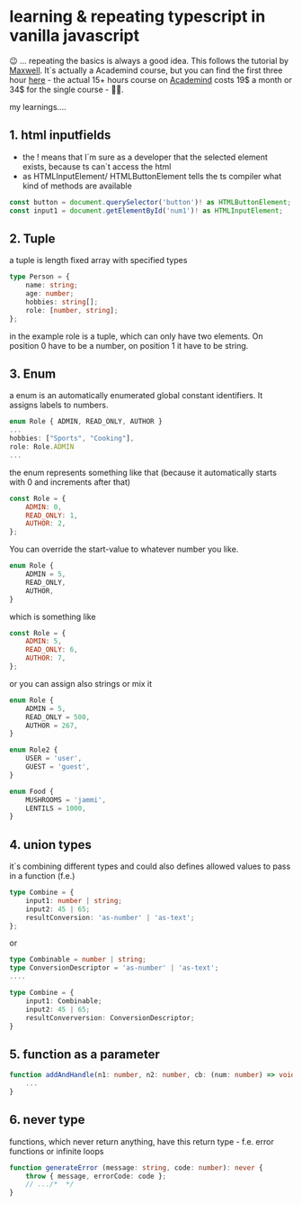 # learning & repeating typescript in vanilla javascript

😉 ... repeating the basics is always a good idea. This follows the tutorial by [Maxwell](https://www.youtube.com/channel/UCSJbGtTlrDami-tDGPUV9-w). It´s actually a Academind course, but you can find the first three hour [here](https://www.youtube.com/watch?v=BwuLxPH8IDs) - the actual 15+ hours course on [Academind](https://pro.academind.com/p/understanding-typescript) costs 19$ a month or 34$ for the single course - 🤷‍♂️.

my learnings....

## 1. html inputfields

-   the ! means that I´m sure as a developer that the selected element exists, because ts can`t access the html
-   as HTMLInputElement/ HTMLButtonElement tells the ts compiler what kind of methods are available

```ts
const button = document.querySelector('button')! as HTMLButtonElement;
const input1 = document.getElementById('num1')! as HTMLInputElement;
```

## 2. Tuple

a tuple is length fixed array with specified types

```ts
type Person = {
    name: string;
    age: number;
    hobbies: string[];
    role: [number, string];
};
```

in the example role is a tuple, which can only have two elements. On position 0 have to be a number, on position 1 it have to be string.

## 3. Enum

a enum is an automatically enumerated global constant identifiers. It assigns labels to numbers.

```ts
enum Role { ADMIN, READ_ONLY, AUTHOR }
...
hobbies: ["Sports", "Cooking"],
role: Role.ADMIN
...
```

the enum represents something like that (because it automatically starts with 0 and increments after that)

```js
const Role = {
    ADMIN: 0,
    READ_ONLY: 1,
    AUTHOR: 2,
};
```

You can override the start-value to whatever number you like.

```ts
enum Role {
    ADMIN = 5,
    READ_ONLY,
    AUTHOR,
}
```

which is something like

```js
const Role = {
    ADMIN: 5,
    READ_ONLY: 6,
    AUTHOR: 7,
};
```

or you can assign also strings or mix it

```ts
enum Role {
    ADMIN = 5,
    READ_ONLY = 500,
    AUTHOR = 267,
}

enum Role2 {
    USER = 'user',
    GUEST = 'guest',
}

enum Food {
    MUSHROOMS = 'jammi',
    LENTILS = 1000,
}
```

## 4. union types

it`s combining different types and could also defines allowed values to pass in a function (f.e.)

```ts
type Combine = {
    input1: number | string;
    input2: 45 | 65;
    resultConversion: 'as-number' | 'as-text';
};
```

or

```ts
type Combinable = number | string;
type ConversionDescriptor = 'as-number' | 'as-text';
....

type Combine = {
    input1: Combinable;
    input2: 45 | 65;
    resultConverversion: ConversionDescriptor;
}
```

## 5. function as a parameter

````ts
function addAndHandle(n1: number, n2: number, cb: (num: number) => void) {
    ...
}
````
## 6. never type

functions, which never return anything, have this return type - f.e. error functions or infinite loops

````ts
function generateError (message: string, code: number): never {
    throw { message, errorCode: code };
    // .../*  */
}
````